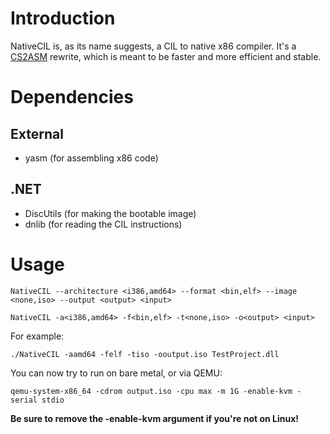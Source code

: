 # Introduction
NativeCIL is, as its name suggests, a CIL to native x86 compiler. It's a [CS2ASM](https://github.com/nifanfa/CS2ASM) rewrite, which is meant to be faster and more efficient and stable.

# Dependencies
## External
- yasm (for assembling x86 code)

## .NET
- DiscUtils (for making the bootable image)
- dnlib (for reading the CIL instructions)

# Usage
``NativeCIL --architecture <i386,amd64> --format <bin,elf> --image <none,iso> --output <output> <input>``

``NativeCIL -a<i386,amd64> -f<bin,elf> -t<none,iso> -o<output> <input>``

For example:

``./NativeCIL -aamd64 -felf -tiso -ooutput.iso TestProject.dll``

You can now try to run on bare metal, or via QEMU:

``qemu-system-x86_64 -cdrom output.iso -cpu max -m 1G -enable-kvm -serial stdio``

**Be sure to remove the -enable-kvm argument if you're not on Linux!**